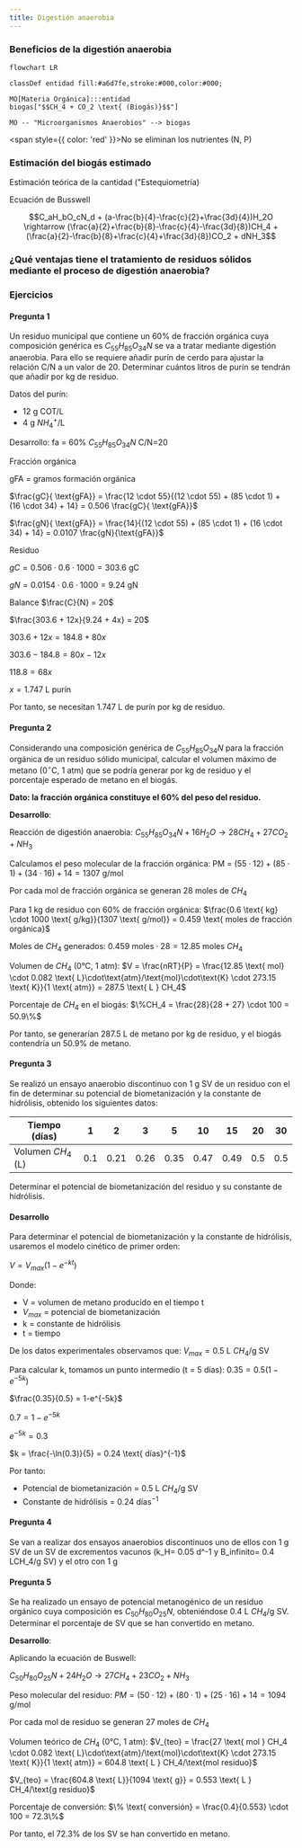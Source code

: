 ```yaml
---
title: Digestión anaerobia
---
```


### Beneficios de la digestión anaerobia

```mermaid
flowchart LR

classDef entidad fill:#a6d7fe,stroke:#000,color:#000;

MO[Materia Orgánica]:::entidad
biogas["$$CH_4 + CO_2 \text{ (Biogás)}$$"]

MO -- "Microorganismos Anaerobios" --> biogas
```

<span style={{ color: 'red' }}>No se eliminan los nutrientes (N, P)</span>

### Estimación del biogás estimado

Estimación teórica de la cantidad ("Estequiometría)

Ecuación de Busswell

$$C_aH_bO_cN_d + (a-\frac{b}{4}-\frac{c}{2}+\frac{3d}{4})H_2O \rightarrow (\frac{a}{2}+\frac{b}{8}-\frac{c}{4}-\frac{3d}{8})CH_4 + (\frac{a}{2}-\frac{b}{8}+\frac{c}{4}+\frac{3d}{8})CO_2 + dNH_3$$

### ¿Qué ventajas tiene el tratamiento de residuos sólidos mediante el proceso de digestión anaerobia?

### Ejercicios

#### Pregunta 1

Un residuo municipal que contiene un 60% de fracción orgánica cuya composición genérica es $C_{55}H_{85}O_{34}N$ se va a tratar mediante digestión anaerobia. Para ello se requiere añadir purín de cerdo para ajustar la relación C/N a un valor de 20. Determinar cuántos litros de purín se tendrán que añadir por kg de residuo.

Datos del purín:

- 12 g COT/L
- 4 g $NH_4^+$/L

Desarrollo:
fa = 60%
$C_{55}H_{85}O_{34}N$
C/N=20

Fracción orgánica

gFA = gramos formación orgánica

$\frac{gC}{ \text{gFA}} = \frac{12 \cdot 55}{(12 \cdot 55) + (85 \cdot 1) + (16 \cdot 34) + 14} = 0.506 \frac{gC}{ \text{gFA}}$

$\frac{gN}{ \text{gFA}} = \frac{14}{(12 \cdot 55) + (85 \cdot 1) + (16 \cdot 34) + 14} = 0.0107 \frac{gN}{\text{gFA}}$

Residuo

$gC = 0.506 \cdot 0.6 \cdot 1000 = 303.6 \text{ gC}$

$gN = 0.0154 \cdot 0.6 \cdot 1000 = 9.24 \text{ gN}$

Balance $\frac{C}{N} = 20$

$\frac{303.6 + 12x}{9.24 + 4x} = 20$

$303.6 + 12x = 184.8 + 80x$

$303.6 - 184.8 = 80x - 12x$

$118.8 = 68x$

$x = 1.747 \text{ L purín}$

Por tanto, se necesitan 1.747 L de purín por kg de residuo.

#### Pregunta 2

Considerando una composición genérica de $C_{55}H_{85}O_{34}N$ para la fracción orgánica de un residuo sólido municipal, calcular el volumen máximo de metano ($0^{\circ}$C, 1 atm) que se podría generar por kg de residuo y el porcentaje esperado de metano en el biogás.

**Dato: la fracción orgánica constituye el 60\% del peso del residuo.**

**Desarrollo**:

Reacción de digestión anaerobia:
$C_{55}H_{85}O_{34}N + 16H_2O \rightarrow 28CH_4 + 27CO_2 + NH_3$

Calculamos el peso molecular de la fracción orgánica:
PM = $(55 \cdot 12) + (85 \cdot 1) + (34 \cdot 16) + 14 = 1307 \text{ g/mol}$

Por cada mol de fracción orgánica se generan 28 moles de $CH_4$

Para 1 kg de residuo con 60% de fracción orgánica:
$\frac{0.6 \text{ kg} \cdot 1000 \text{ g/kg}}{1307 \text{ g/mol}} = 0.459 \text{ moles de fracción orgánica}$

Moles de $CH_4$ generados:
$0.459 \text{ moles} \cdot 28 = 12.85 \text{ moles } CH_4$

Volumen de $CH_4$ (0°C, 1 atm):
$V = \frac{nRT}{P} = \frac{12.85 \text{ mol} \cdot 0.082 \text{ L}\cdot\text{atm}/\text{mol}\cdot\text{K} \cdot 273.15 \text{ K}}{1 \text{ atm}} = 287.5 \text{ L } CH_4$

Porcentaje de $CH_4$ en el biogás:
$\%CH_4 = \frac{28}{28 + 27} \cdot 100 = 50.9\%$

Por tanto, se generarían 287.5 L de metano por kg de residuo, y el biogás contendría un 50.9% de metano.

#### Pregunta 3

Se realizó un ensayo anaerobio discontinuo con 1 g SV de un residuo con el fin de determinar su potencial de biometanización y la constante de hidrólisis, obtenido los siguientes datos:

| Tiempo (días)      | 1   | 2    | 3    | 5    | 10   | 15   | 20  | 30  |
| ------------------ | --- | ---- | ---- | ---- | ---- | ---- | --- | --- |
| Volumen $CH_4$ (L) | 0.1 | 0.21 | 0.26 | 0.35 | 0.47 | 0.49 | 0.5 | 0.5 |

Determinar el potencial de biometanización del residuo y su constante de hidrólisis.

#### Desarrollo

Para determinar el potencial de biometanización y la constante de hidrólisis, usaremos el modelo cinético de primer orden:

$V = V_{max}(1-e^{-kt})$

Donde:

- V = volumen de metano producido en el tiempo t
- $V_{max}$ = potencial de biometanización
- k = constante de hidrólisis
- t = tiempo

De los datos experimentales observamos que:
$V_{max} = 0.5 \text{ L } CH_4/\text{g SV}$

Para calcular k, tomamos un punto intermedio (t = 5 días):
$0.35 = 0.5(1-e^{-5k})$

$\frac{0.35}{0.5} = 1-e^{-5k}$

$0.7 = 1-e^{-5k}$

$e^{-5k} = 0.3$

$k = \frac{-\ln(0.3)}{5} = 0.24 \text{ días}^{-1}$

Por tanto:

- Potencial de biometanización = 0.5 L $CH_4$/g SV
- Constante de hidrólisis = 0.24 $\text{días}^{-1}$

#### Pregunta 4

Se van a realizar dos ensayos anaerobios discontinuos uno de ellos con 1 g SV de un SV de excrementos vacunos (k_H= 0.05 d^-1 y B_infinito= 0.4 LCH_4/g SV) y el otro con 1 g

#### Pregunta 5

Se ha realizado un ensayo de potencial metanogénico de un residuo orgánico cuya composición es $C_{50}H_{80}O_{25}N$, obteniéndose 0.4 L $CH_4$/g SV. Determinar el porcentaje de SV que se han convertido en metano.

**Desarrollo**:

Aplicando la ecuación de Buswell:

$C_{50}H_{80}O_{25}N + 24H_2O \rightarrow 27CH_4 + 23CO_2 + NH_3$

Peso molecular del residuo:
$PM = (50 \cdot 12) + (80 \cdot 1) + (25 \cdot 16) + 14 = 1094 \text{ g/mol}$

Por cada mol de residuo se generan 27 moles de $CH_4$

Volumen teórico de $CH_4$ (0°C, 1 atm):
$V_{teo} = \frac{27 \text{ mol } CH_4 \cdot 0.082 \text{ L}\cdot\text{atm}/\text{mol}\cdot\text{K} \cdot 273.15 \text{ K}}{1 \text{ atm}} = 604.8 \text{ L } CH_4/\text{mol residuo}$

$V_{teo} = \frac{604.8 \text{ L}}{1094 \text{ g}} = 0.553 \text{ L } CH_4/\text{g residuo}$

Porcentaje de conversión:
$\% \text{ conversión} = \frac{0.4}{0.553} \cdot 100 = 72.3\%$

Por tanto, el 72.3% de los SV se han convertido en metano.

